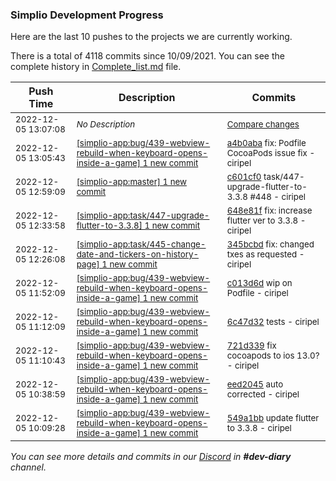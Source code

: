 
### Simplio Development Progress

Here are the last 10 pushes to the projects we are currently working.

There is a total of 4118 commits since 10/09/2021. You can see the complete history in
 [Complete_list.md](Complete_list.md) file.

| Push Time | Description | Commits |
| --- | --- | --- |
| <sub>2022-12-05 13:07:08</sub> | <sub>_No Description_</sub> | <sub>[Compare changes](https://github.com/SimplioOfficial/simplio-app/compare/a4b0aba84240...d615bbda45fb)</sub> |
| <sub>2022-12-05 13:05:43</sub> | <sub>[[simplio-app:bug/439\-webview\-rebuild\-when\-keyboard\-opens\-inside\-a\-game] 1 new commit](https://github.com/SimplioOfficial/simplio-app/commit/a4b0aba8424016912e5fa6c0aaaa33664557c062)</sub> | <sub>[a4b0aba](https://github.com/SimplioOfficial/simplio-app/commit/a4b0aba8424016912e5fa6c0aaaa33664557c062) fix: Podfile CocoaPods issue fix - ciripel</sub> |
| <sub>2022-12-05 12:59:09</sub> | <sub>[[simplio-app:master] 1 new commit](https://github.com/SimplioOfficial/simplio-app/commit/c601cf0cdb1405f91bd874732632607688e0140a)</sub> | <sub>[c601cf0](https://github.com/SimplioOfficial/simplio-app/commit/c601cf0cdb1405f91bd874732632607688e0140a) task/447-upgrade-flutter-to-3.3.8 #448 - ciripel</sub> |
| <sub>2022-12-05 12:33:58</sub> | <sub>[[simplio-app:task/447\-upgrade\-flutter\-to\-3\.3\.8] 1 new commit](https://github.com/SimplioOfficial/simplio-app/commit/648e81fd8dc2c2693e5314f5b81eaf4900187399)</sub> | <sub>[648e81f](https://github.com/SimplioOfficial/simplio-app/commit/648e81fd8dc2c2693e5314f5b81eaf4900187399) fix: increase flutter ver to 3.3.8 - ciripel</sub> |
| <sub>2022-12-05 12:26:08</sub> | <sub>[[simplio-app:task/445\-change\-date\-and\-tickers\-on\-history\-page] 1 new commit](https://github.com/SimplioOfficial/simplio-app/commit/345bcbd3006f79ef7a6783d8aea0bcaa2a4c334a)</sub> | <sub>[345bcbd](https://github.com/SimplioOfficial/simplio-app/commit/345bcbd3006f79ef7a6783d8aea0bcaa2a4c334a) fix: changed txes as requested - ciripel</sub> |
| <sub>2022-12-05 11:52:09</sub> | <sub>[[simplio-app:bug/439\-webview\-rebuild\-when\-keyboard\-opens\-inside\-a\-game] 1 new commit](https://github.com/SimplioOfficial/simplio-app/commit/c013d6db7b30c4cba451dfe1b14785ee6ac89a9c)</sub> | <sub>[c013d6d](https://github.com/SimplioOfficial/simplio-app/commit/c013d6db7b30c4cba451dfe1b14785ee6ac89a9c) wip on Podfile - ciripel</sub> |
| <sub>2022-12-05 11:12:09</sub> | <sub>[[simplio-app:bug/439\-webview\-rebuild\-when\-keyboard\-opens\-inside\-a\-game] 1 new commit](https://github.com/SimplioOfficial/simplio-app/commit/6c47d320aa003824b42e94047fbeb2f5c4cd3dc8)</sub> | <sub>[6c47d32](https://github.com/SimplioOfficial/simplio-app/commit/6c47d320aa003824b42e94047fbeb2f5c4cd3dc8) tests - ciripel</sub> |
| <sub>2022-12-05 11:10:43</sub> | <sub>[[simplio-app:bug/439\-webview\-rebuild\-when\-keyboard\-opens\-inside\-a\-game] 1 new commit](https://github.com/SimplioOfficial/simplio-app/commit/721d3392ea5847243469ce44f461bdeca9487c16)</sub> | <sub>[721d339](https://github.com/SimplioOfficial/simplio-app/commit/721d3392ea5847243469ce44f461bdeca9487c16) fix cocoapods to ios 13.0? - ciripel</sub> |
| <sub>2022-12-05 10:38:59</sub> | <sub>[[simplio-app:bug/439\-webview\-rebuild\-when\-keyboard\-opens\-inside\-a\-game] 1 new commit](https://github.com/SimplioOfficial/simplio-app/commit/eed2045302af222867f92b7966b5fdbee3adb728)</sub> | <sub>[eed2045](https://github.com/SimplioOfficial/simplio-app/commit/eed2045302af222867f92b7966b5fdbee3adb728) auto corrected - ciripel</sub> |
| <sub>2022-12-05 10:09:28</sub> | <sub>[[simplio-app:bug/439\-webview\-rebuild\-when\-keyboard\-opens\-inside\-a\-game] 1 new commit](https://github.com/SimplioOfficial/simplio-app/commit/549a1bb62c8c90fc20bf29b4908c6489cea19206)</sub> | <sub>[549a1bb](https://github.com/SimplioOfficial/simplio-app/commit/549a1bb62c8c90fc20bf29b4908c6489cea19206) update flutter to 3.3.8 - ciripel</sub> |

_You can see more details and commits in our [Discord](https://discord.gg/aKhjuwZmdP) in **#dev-diary** channel._
